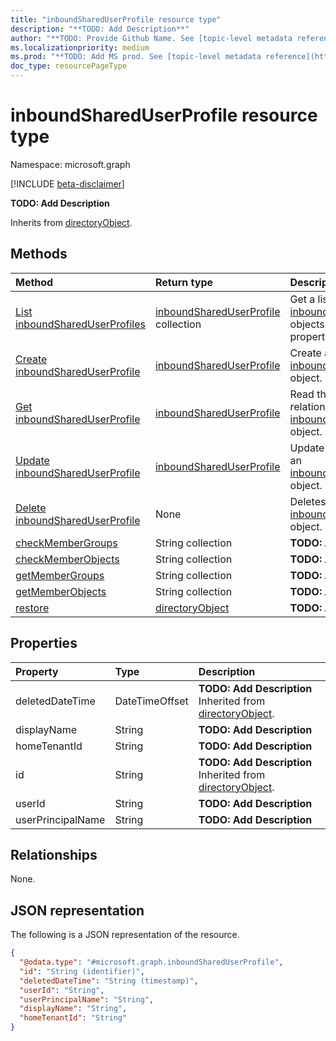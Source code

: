 ```yaml
---
title: "inboundSharedUserProfile resource type"
description: "**TODO: Add Description**"
author: "**TODO: Provide Github Name. See [topic-level metadata reference](https://msgo.azurewebsites.net/add/document/guidelines/metadata.html#topic-level-metadata)**"
ms.localizationpriority: medium
ms.prod: "**TODO: Add MS prod. See [topic-level metadata reference](https://msgo.azurewebsites.net/add/document/guidelines/metadata.html#topic-level-metadata)**"
doc_type: resourcePageType
---
```


# inboundSharedUserProfile resource type

Namespace: microsoft.graph

[!INCLUDE [beta-disclaimer](../../includes/beta-disclaimer.md)]

**TODO: Add Description**


Inherits from [directoryObject](../resources/directoryobject.md).

## Methods
|Method|Return type|Description|
|:---|:---|:---|
|[List inboundSharedUserProfiles](../api/inboundshareduserprofile-list.md)|[inboundSharedUserProfile](../resources/inboundshareduserprofile.md) collection|Get a list of the [inboundSharedUserProfile](../resources/inboundshareduserprofile.md) objects and their properties.|
|[Create inboundSharedUserProfile](../api/inboundshareduserprofile-create.md)|[inboundSharedUserProfile](../resources/inboundshareduserprofile.md)|Create a new [inboundSharedUserProfile](../resources/inboundshareduserprofile.md) object.|
|[Get inboundSharedUserProfile](../api/inboundshareduserprofile-get.md)|[inboundSharedUserProfile](../resources/inboundshareduserprofile.md)|Read the properties and relationships of an [inboundSharedUserProfile](../resources/inboundshareduserprofile.md) object.|
|[Update inboundSharedUserProfile](../api/inboundshareduserprofile-update.md)|[inboundSharedUserProfile](../resources/inboundshareduserprofile.md)|Update the properties of an [inboundSharedUserProfile](../resources/inboundshareduserprofile.md) object.|
|[Delete inboundSharedUserProfile](../api/inboundshareduserprofile-delete.md)|None|Deletes an [inboundSharedUserProfile](../resources/inboundshareduserprofile.md) object.|
|[checkMemberGroups](../api/inboundshareduserprofile-checkmembergroups.md)|String collection|**TODO: Add Description**|
|[checkMemberObjects](../api/inboundshareduserprofile-checkmemberobjects.md)|String collection|**TODO: Add Description**|
|[getMemberGroups](../api/inboundshareduserprofile-getmembergroups.md)|String collection|**TODO: Add Description**|
|[getMemberObjects](../api/inboundshareduserprofile-getmemberobjects.md)|String collection|**TODO: Add Description**|
|[restore](../api/inboundshareduserprofile-restore.md)|[directoryObject](../resources/directoryobject.md)|**TODO: Add Description**|

## Properties
|Property|Type|Description|
|:---|:---|:---|
|deletedDateTime|DateTimeOffset|**TODO: Add Description** Inherited from [directoryObject](../resources/directoryobject.md).|
|displayName|String|**TODO: Add Description**|
|homeTenantId|String|**TODO: Add Description**|
|id|String|**TODO: Add Description** Inherited from [directoryObject](../resources/directoryobject.md).|
|userId|String|**TODO: Add Description**|
|userPrincipalName|String|**TODO: Add Description**|

## Relationships
None.

## JSON representation
The following is a JSON representation of the resource.
<!-- {
  "blockType": "resource",
  "keyProperty": "id",
  "@odata.type": "microsoft.graph.inboundSharedUserProfile",
  "baseType": "Microsoft.DirectoryServices.directoryObject",
  "openType": false
}
-->
``` json
{
  "@odata.type": "#microsoft.graph.inboundSharedUserProfile",
  "id": "String (identifier)",
  "deletedDateTime": "String (timestamp)",
  "userId": "String",
  "userPrincipalName": "String",
  "displayName": "String",
  "homeTenantId": "String"
}
```

